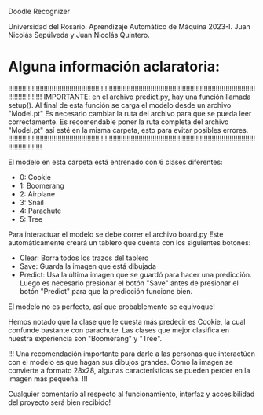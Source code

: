 Doodle Recognizer

Universidad del Rosario.
Aprendizaje Automático de Máquina 2023-I.
Juan Nicolás Sepúlveda y Juan Nicolás Quintero. 



# Alguna información aclaratoria:


!!!!!!!!!!!!!!!!!!!!!!!!!!!!!!!!!!!!!!!!!!!!!!!!!!!!!!!!!!!!!!!!!!!!!!!!!!!!!!!!!!!!!!!!!!!!!!!!!!!!!!!!!!!!!!!!!!!!!!!!!!!!!!!!!!!!!!!!!!!!!!
IMPORTANTE: en el archivo predict.py, hay una función llamada setup(). Al final de esta función se carga el modelo desde un archivo "Model.pt"
Es necesario cambiar la ruta del archivo para que se pueda leer correctamente. Es recomendable poner la ruta completa del archivo "Model.pt" 
así esté en la misma carpeta, esto para evitar posibles errores.
!!!!!!!!!!!!!!!!!!!!!!!!!!!!!!!!!!!!!!!!!!!!!!!!!!!!!!!!!!!!!!!!!!!!!!!!!!!!!!!!!!!!!!!!!!!!!!!!!!!!!!!!!!!!!!!!!!!!!!!!!!!!!!!!!!!!!!!!!!!!!!



El modelo en esta carpeta está entrenado con 6 clases diferentes:

* 0: Cookie
* 1: Boomerang
* 2: Airplane
* 3: Snail
* 4: Parachute
* 5: Tree


Para interactuar el modelo se debe correr el archivo board.py Este automáticamente creará un tablero que cuenta con los siguientes botones:

* Clear: Borra todos los trazos del tablero
* Save: Guarda la imagen que está dibujada
* Predict: Usa la última imagen que se guardó para hacer una predicción. Luego es necesario presionar el botón "Save" antes de presionar el botón "Predict" para que la predicción funcione bien.



El modelo no es perfecto, así que probablemente se equivoque!

Hemos notado que la clase que le cuesta más predecir es Cookie, la cual confunde bastante con parachute. Las clases que mejor clasifica en nuestra experiencia son "Boomerang" y "Tree".

!!!
Una recomendación importante para darle a las personas que interactúen con el modelo es que hagan sus dibujos grandes. Como la imagen se convierte a formato 28x28, algunas características se pueden perder en la imagen más pequeña.
!!!

Cualquier comentario al respecto al funcionamiento, interfaz y accesibilidad del proyecto será bien recibido!

